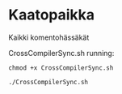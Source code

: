 # Kaatopaikka
Kaikki komentohässäkät


CrossCompilerSync.sh running:

`chmod +x CrossCompilerSync.sh`

`./CrossCompilerSync.sh`
